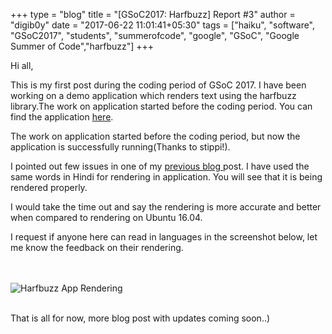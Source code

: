 +++
type = "blog"
title = "[GSoC2017: Harfbuzz] Report #3"
author = "digib0y"
date = "2017-06-22 11:01:41+05:30"
tags = ["haiku", "software", "GSoC2017", "students", "summerofcode", "google", "GSoC", "Google Summer of Code","harfbuzz"]
+++

<p>Hi all,</p>
<p>This is my first post during the coding period of GSoC 2017. I have been working on a demo application which renders text using the harfbuzz library.The work on application started before the coding period. You can find the application <a href="https://github.com/digib0y/DemoHarfbuzzApp">here</a>.</p>
<p>The work on application started before the coding period, but now the application is successfully running(Thanks to stippi!).</p>
<p>I pointed out few issues in one of my <a href="https://www.haiku-os.org/blog/digib0y/2017-06-01_gsoc_2017_harfbuzz_week_3_4_of_community_bond/">previous blog </a>post. I have used the same words in Hindi for rendering in application. You will see that it is being rendered properly.</p>
<p>I would take the time out and say the rendering is more accurate and better when compared to rendering on Ubuntu 16.04.</p>
<p>I request if anyone here can read in languages in the screenshot below, let me know the feedback on their rendering.</p><br /><br />
<img src="/files/blog/digib0y/app_ss.png" alt="Harfbuzz App Rendering" class="img-responsive center-block" /><br /><br />
<p>That is all for now, more blog post with updates coming soon..)</p>
